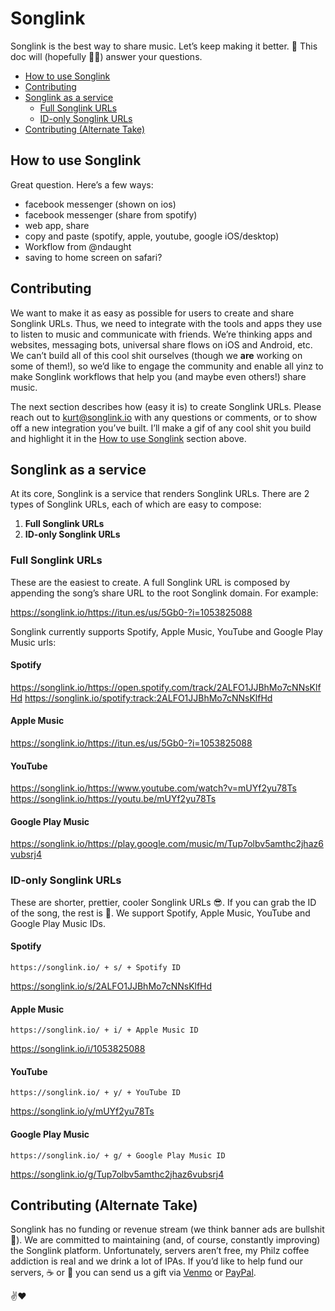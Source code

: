 # Songlink
Songlink is the best way to share music. Let’s keep making it better. 🤘 This doc will (hopefully 🙏🏼) answer your questions.

* [How to use Songlink](#how-to-use-songlink)
* [Contributing](#contributing)
* [Songlink as a service](#songlink-as-a-service)
  * [Full Songlink URLs](#full-songlink-urls)
  * [ID-only Songlink URLs](#id-only-songlink-urls)
* [Contributing (Alternate Take)](#contributing-alternate-take)

## How to use Songlink
Great question. Here’s a few ways:

* facebook messenger (shown on ios)
* facebook messenger (share from spotify)
* web app, share 
* copy and paste (spotify, apple, youtube, google iOS/desktop)
* Workflow from @ndaught
* saving to home screen on safari?

## Contributing
We want to make it as easy as possible for users to create and share Songlink URLs. Thus, we need to integrate with the tools and apps they use to listen to music and communicate with friends. We’re thinking apps and websites, messaging bots, universal share flows on iOS and Android, etc. We can’t build all of this cool shit ourselves (though we **are** working on some of them!), so we’d like to engage the community and enable all yinz to make Songlink workflows that help you (and maybe even others!) share music. 

The next section describes how (easy it is) to create Songlink URLs. Please reach out to kurt@songlink.io with any questions or comments, or to show off a new integration you’ve built. I’ll make a gif of any cool shit you build and highlight it in the [How to use Songlink](#how-to-use-songlink) section above. 

## Songlink as a service
At its core, Songlink is a service that renders Songlink URLs. There are 2 types of Songlink URLs, each of which are easy to compose:

1. **Full Songlink URLs**
2. **ID-only Songlink URLs**

### Full Songlink URLs

These are the easiest to create. A full Songlink URL is composed by appending the song’s share URL to the root Songlink domain. For example: 

https://songlink.io/https://itun.es/us/5Gb0-?i=1053825088

Songlink currently supports Spotify, Apple Music, YouTube and Google Play Music urls:

#### Spotify

https://songlink.io/https://open.spotify.com/track/2ALFO1JJBhMo7cNNsKlfHd
https://songlink.io/spotify:track:2ALFO1JJBhMo7cNNsKlfHd

#### Apple Music

https://songlink.io/https://itun.es/us/5Gb0-?i=1053825088

#### YouTube

https://songlink.io/https://www.youtube.com/watch?v=mUYf2yu78Ts
https://songlink.io/https://youtu.be/mUYf2yu78Ts

#### Google Play Music

https://songlink.io/https://play.google.com/music/m/Tup7olbv5amthc2jhaz6vubsrj4

### ID-only Songlink URLs

These are shorter, prettier, cooler Songlink URLs 😎. If you can grab the ID of the song, the rest is 🍰. We support Spotify, Apple Music, YouTube and Google Play Music IDs.

#### Spotify

`https://songlink.io/ + s/ + Spotify ID`

https://songlink.io/s/2ALFO1JJBhMo7cNNsKlfHd

#### Apple Music

`https://songlink.io/ + i/ + Apple Music ID`

https://songlink.io/i/1053825088

#### YouTube

`https://songlink.io/ + y/ + YouTube ID`

https://songlink.io/y/mUYf2yu78Ts

#### Google Play Music

`https://songlink.io/ + g/ + Google Play Music ID`

https://songlink.io/g/Tup7olbv5amthc2jhaz6vubsrj4

## Contributing (Alternate Take)
Songlink has no funding or revenue stream (we think banner ads are bullshit 🤑). We are committed to maintaining (and, of course, constantly improving) the Songlink platform. Unfortunately, servers aren’t free, my Philz coffee addiction is real and we drink a lot of IPAs. If you’d like to help fund our servers, ☕ or 🍺 you can send us a gift via [Venmo](venmo.com/songlink) or [PayPal](paypal.me/songlink).

✌️❤️
